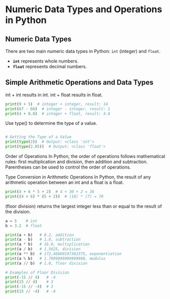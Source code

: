 # Numeric Data Types and Operations in Python

## Numeric Data Types

There are two main numeric data types in Python: `int` (integer) and `float`. 
- **`int`** represents whole numbers.
- **`float`** represents decimal numbers.

## Simple Arithmetic Operations and Data Types

int + int results in int.
int + float results in float.

```python
print(9 + 5)  # integer + integer, result: 14
print(67 - 66)  # integer - integer, result: 1
print(4 + 0.8)  # integer + float, result: 4.8
```
Use type() to determine the type of a value.

```python

# Getting the Type of a Value
print(type(2))  # Output: <class 'int'>
print(type(2.85))  # Output: <class 'float'>

```

Order of Operations
In Python, the order of operations follows mathematical rules: first multiplication and division, then addition and subtraction. Parentheses can be used to control the order of operations.

Type Conversion in Arithmetic Operations
In Python, the result of any arithmetic operation between an int and a float is a float.

```python
print(4 + 6 * 5 + 2)  # 4 + 30 + 2 = 36
print((4 + 6) * (5 + 2))  # (10) * (7) = 70
```

(floor division) returns the largest integer less than or equal to the result of the division.
```python
a = 5    # int
b = 3.2  # float

print(a + b)   # 8.2, addition
print(a - b)   # 1.8, subtraction
print(a * b)   # 16.0, multiplication
print(a / b)   # 1.5625, division
print(a ** b)  # 172.46660197362375, exponentiation
print(a % b)   # 1.7999999999999998, modulus
print(a // b)  # 1.0, floor division

# Examples of Floor Division
print(-15 // 4)   # -4
print(15 // 4)    # 3
print(-15 // -4)  # 3
print(15 // -4)   # -4
```

